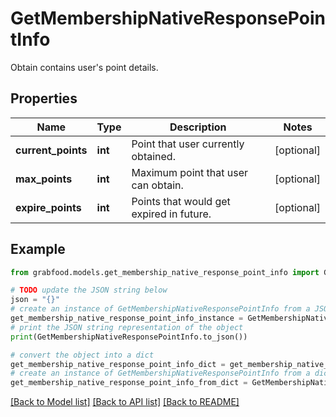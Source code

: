 # GetMembershipNativeResponsePointInfo

Obtain contains user's point details.

## Properties

Name | Type | Description | Notes
------------ | ------------- | ------------- | -------------
**current_points** | **int** | Point that user currently obtained. | [optional] 
**max_points** | **int** | Maximum point that user can obtain. | [optional] 
**expire_points** | **int** | Points that would get expired in future. | [optional] 

## Example

```python
from grabfood.models.get_membership_native_response_point_info import GetMembershipNativeResponsePointInfo

# TODO update the JSON string below
json = "{}"
# create an instance of GetMembershipNativeResponsePointInfo from a JSON string
get_membership_native_response_point_info_instance = GetMembershipNativeResponsePointInfo.from_json(json)
# print the JSON string representation of the object
print(GetMembershipNativeResponsePointInfo.to_json())

# convert the object into a dict
get_membership_native_response_point_info_dict = get_membership_native_response_point_info_instance.to_dict()
# create an instance of GetMembershipNativeResponsePointInfo from a dict
get_membership_native_response_point_info_from_dict = GetMembershipNativeResponsePointInfo.from_dict(get_membership_native_response_point_info_dict)
```
[[Back to Model list]](../README.md#documentation-for-models) [[Back to API list]](../README.md#documentation-for-api-endpoints) [[Back to README]](../README.md)



